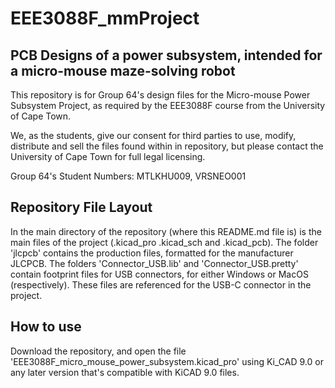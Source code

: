 # EEE3088F_mmProject
## PCB Designs of a power subsystem, intended for a micro-mouse maze-solving robot
This repository is for Group 64's design files for the Micro-mouse Power Subsystem Project, as required by the EEE3088F course from the University of Cape Town.

We, as the students, give our consent for third parties to use, modify, distribute and sell the files found within in repository, but please contact the University of Cape Town for full legal licensing.

Group 64's Student Numbers: MTLKHU009, VRSNEO001

## Repository File Layout
In the main directory of the repository (where this README.md file is) is the main files of the project (.kicad_pro .kicad_sch and .kicad_pcb).
The folder 'jlcpcb' contains the production files, formatted for the manufacturer JLCPCB.
The folders 'Connector_USB.lib' and 'Connector_USB.pretty' contain footprint files for USB connectors, for either Windows or MacOS (respectively). These files are referenced for the USB-C connector in the project.

## How to use
Download the repository, and open the file 'EEE3088F_micro_mouse_power_subsystem.kicad_pro' using Ki_CAD 9.0 or any later version that's compatible with KiCAD 9.0 files.
